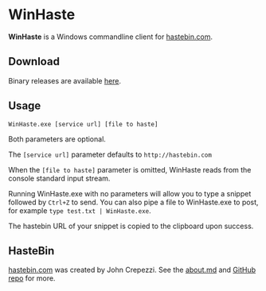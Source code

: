 # WinHaste #

**WinHaste** is a Windows commandline client for [hastebin.com](http://hastebin.com). 

## Download ##

Binary releases are available [here](https://github.com/ajryan/WinHaste/releases).

## Usage ##

    WinHaste.exe [service url] [file to haste]

Both parameters are optional. 

The `[service url]` parameter defaults to `http://hastebin.com` 

When the `[file to haste]` parameter is omitted, WinHaste reads from the console standard input stream.

Running WinHaste.exe with no parameters will allow you to type a snippet followed by `Ctrl+Z` to send.
You can also pipe a file to WinHaste.exe to post, for example `type test.txt | WinHaste.exe`.

The hastebin URL of your snippet is copied to the clipboard upon success.

## HasteBin ##

[hastebin.com](http://hastebin.com) was created by John Crepezzi. See the [about.md](http://hastebin.com/about.md) and [GitHub repo](https://github.com/seejohnrun/haste-server) for more.
